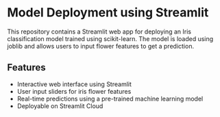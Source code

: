 
# Model Deployment using Streamlit

This repository contains a Streamlit web app for deploying an Iris classification model trained using scikit-learn. The model is loaded using joblib and allows users to input flower features to get a prediction.



## Features

- Interactive web interface using Streamlit
- User input sliders for iris flower features
- Real-time predictions using a pre-trained machine learning model
- Deployable on Streamlit Cloud

